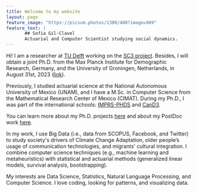 ```yaml
---
title: Welcome to my website
layout: page
feature_image: "https://picsum.photos/1300/400?image=989"
feature_text: |
       ## Sofia Gil-Clavel
       Actuarial and Computer Scientist studying social dynamics.
---
```


Hi! I am a researcher at [TU Delft](https://research.tudelft.nl/en/persons/sofia-gil-clavel) working on the [SC3 project](http://www.sc3.center/). Besides, I will obtain a joint Ph.D. from the Max Planck Institute for Demographic Research, Germany, and the University of Groningen, Netherlands, in August 31st, 2023 ([link](https://www.rug.nl/frw/news/agenda/phd-ceremony-sofia-gil-clavel)).  

Previously, I studied actuarial science at the National Autonomous University of Mexico (UNAM), and I have a M.Sc. in Computer Science from the Mathematical Research Center of Mexico (CIMAT). During my Ph.D., I was part of the international schools: [IMPRS-PHDS](https://www.imprs-phds.mpg.de/) and [CanD3](https://www.mcgill.ca/cand3/).

You can learn more about my Ph.D. projects [here](https://sofiag1l.github.io/eportfolio/2022/07/23/ePortafolio/) and about my PostDoc work [here](http://www.sc3.center/).

In my work, I use Big Data (i.e., data from SCOPUS, Facebook, and Twitter) to study society's drivers of Climate Change Adaptation, older people’s usage of communication technologies, and migrants' cultural integration. I combine computer science techniques (e.g., machine learning and metaheuristics) with statistical and actuarial methods (generalized linear models, survival analysis, bootstrapping).

My interests are Data Science, Statistics, Natural Language Processing, and Computer Science. I love coding, looking for patterns, and visualizing data.


